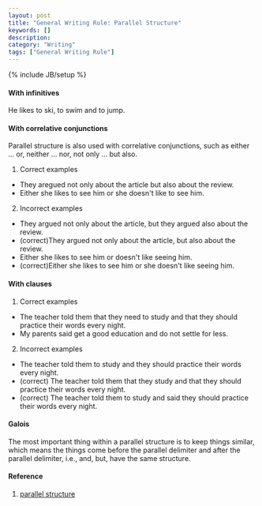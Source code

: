 ```yaml
---
layout: post
title: "General Writing Rule: Parallel Structure"
keywords: []
description: 
category: "Writing"
tags: ["General Writing Rule"]
---
```

{% include JB/setup %}

#### With infinitives

He likes to ski, to swim and to jump.

#### With correlative conjunctions
Parallel structure is also used with correlative conjunctions, such as either ... or, neither ... nor, not only ... but also.

1. Correct examples
- They aregued not only about the article but also about the review.
- Either she likes to see him or she doesn't like to see him.

2. Incorrect examples
- They argued not only about the article, but they argued also about the review.
- (correct)They argued not only about the article, but also about the review.
- Either she likes to see him or doesn't like seeing him.
- (correct)Either she likes to see him or she doesn't like seeing him.


#### With clauses
1. Correct examples
- The teacher told them that they need to study and that they should practice
  their words every night.
- My parents said get a good education and do not settle for less.

2. Incorrect examples
- The teacher told them to study and they should practice their words every night.
- (correct) The teacher told them that they study and that they should practice
  their words every night.
- (correct) The teacher told them to study and said they should practice their words
  every night.


#### Galois
The most important thing within a parallel structure is to keep things similar,
which means the things come before the parallel delimiter and after the
parallel delimiter, i.e., and, but,  have the same structure.


#### Reference
1. [parallel structure](https://examples.yourdictionary.com/parallel-structure-examples.html)
